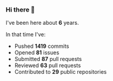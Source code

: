 ### Hi there 👋

I've been here about **6** years.

In that time I've:

- Pushed **1419** commits
- Opened **81** issues
- Submitted **87** pull requests
- Reviewed **63** pull requests
- Contributed to **29** public repositories

<!-- ![My scrobbles](https://lastfm-recently-played.vercel.app/api?user=dotdub) -->
